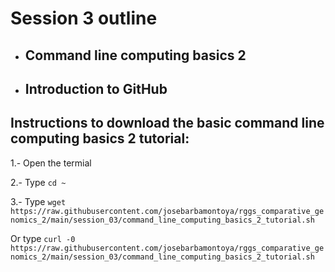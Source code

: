 # Session 3 outline

* ## Command line computing basics 2
* ## Introduction to GitHub

## Instructions to download the basic command line computing basics 2 tutorial:
  1.- Open the termial
    
  2.- Type `cd ~`
    
  3.- Type `wget https://raw.githubusercontent.com/josebarbamontoya/rggs_comparative_genomics_2/main/session_03/command_line_computing_basics_2_tutorial.sh`
  
  Or type `curl -0 https://raw.githubusercontent.com/josebarbamontoya/rggs_comparative_genomics_2/main/session_03/command_line_computing_basics_2_tutorial.sh`
